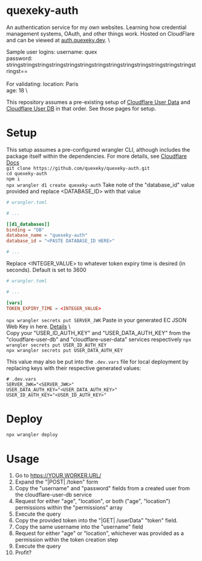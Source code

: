 # quexeky-auth
An authentication service for my own websites. Learning how credential management systems,
OAuth, and other things work. Hosted on CloudFlare and can be viewed at [auth.quexeky.dev](https://auth.quexeky.dev). \

Sample user logins:
username: quex \
password: stringstringstringstringstringstringstringstringstringstringstringstringstringstringst== \
\
For validating: 
location: Paris \
age: 18 \

This repository assumes a pre-existing setup of [Cloudflare User Data](https://github.com/quexeky/cloudflare-user-data) and
[Cloudflare User DB](https://github.com/quexeky/cloudflare-user-db) in that order. See those pages
for setup. 

# Setup
This setup assumes a pre-configured wrangler CLI, although includes the package itself within the dependencies. For more details, see 
[Cloudflare Docs](https://developers.cloudflare.com/workers/wrangler/install-and-update/) \
```git clone https://github.com/quexeky/quexeky-auth.git``` \
```cd quexeky-auth``` \
```npm i``` \
```npx wrangler d1 create quexeky-auth```
Take note of the "database_id" value provided and replace <DATABASE_ID> with that value
```toml
# wrangler.toml

# ...

[[d1_databases]]
binding = "DB"
database_name = "quexeky-auth"
database_id = "<PASTE DATABASE_ID HERE>"

# ...
```
Replace <INTEGER_VALUE> to whatever token expiry time is desired (in seconds). Default is set to 3600
```toml
# wrangler.toml

# ...

[vars]
TOKEN_EXPIRY_TIME = <INTEGER_VALUE>
```
```npx wrangler secrets put SERVER_JWK```
Paste in your generated EC JSON Web Key in here. 
[Details](https://auth0.com/docs/secure/tokens/json-web-tokens/json-web-key-sets) \ \
Copy your "USER_ID_AUTH_KEY" and "USER_DATA_AUTH_KEY" from the "cloudflare-user-db" and "cloudflare-user-data" services respectively
```npx wrangler secrets put USER_ID_AUTH_KEY``` \
```npx wrangler secrets put USER_DATA_AUTH_KEY```

This value may also be put into the `.dev.vars` file for local deployment by replacing keys with their respective generated values:
```dotenv
# .dev.vars
SERVER_JWK="<SERVER_JWK>"
USER_DATA_AUTH_KEY="<USER_DATA_AUTH_KEY>"
USER_ID_AUTH_KEY="<USER_ID_AUTH_KEY>"
```

# Deploy
```npx wrangler deploy```

# Usage
1. Go to https://YOUR.WORKER.URL/
2. Expand the "|POST| /token" form
3. Copy the "username" and "password" fields from a created user from the cloudflare-user-db service
4. Request for either "age", "location", or both ("age", "location") permissions within the "permissions" array
5. Execute the query
6. Copy the provided token into the "|GET| /userData" "token" field.
7. Copy the same username into the "username" field
8. Request for either "age" or "location", whichever was provided as a permission within the token creation step
9. Execute the query
10. Profit?
